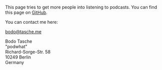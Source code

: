 This page tries to get more people into listening
to podcasts. You can find this page on [GitHub](https://github.com/bitboxer/podwhat).

You can contact me here:

[bodo@tasche.me](mailto:bodo@tasche.me)

Bodo Tasche    
"podwhat"    
Richard-Sorge-Str. 58    
10249 Berlin    
Germany

